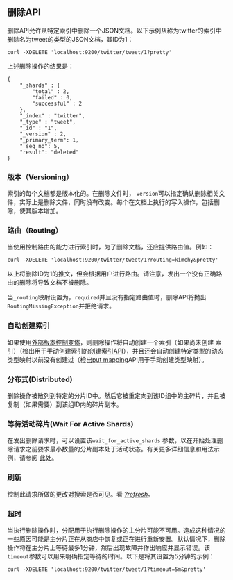 ## 删除API

删除API允许从特定索引中删除一个JSON文档。以下示例从称为twitter的索引中删除名为tweet的类型的JSON文档，其ID为1：

```shell
curl -XDELETE 'localhost:9200/twitter/tweet/1?pretty'
```

上述删除操作的结果是：

```shell
{
    "_shards" : {
        "total" : 2,
        "failed" : 0,
        "successful" : 2
    },
    "_index" : "twitter",
    "_type" : "tweet",
    "_id" : "1",
    "_version" : 2,
    "_primary_term": 1,
    "_seq_no": 5,
    "result": "deleted"
}
```

### 版本（Versioning）

索引的每个文档都是版本化的。在删除文件时， `version`可以指定确认删除相关文件，实际上是删除文件，同时没有改变。每个在文档上执行的写入操作，包括删除，使其版本增加。

### 路由（Routing）

当使用控制路由的能力进行索引时，为了删除文档，还应提供路由值。例如：

```shell
curl -XDELETE 'localhost:9200/twitter/tweet/1?routing=kimchy&pretty'
```

以上将删除ID为1的推文，但会根据用户进行路由。请注意，发出一个没有正确路由的删除将导致文档不被删除。

当`_routing`映射设置为，`required`并且没有指定路由值时，删除API将抛出`RoutingMissingException`并拒绝请求。

### 自动创建索引 

如果使用[外部版本控制变体](https://www.elastic.co/guide/en/elasticsearch/reference/current/docs-index_.html)，则删除操作将自动创建一个索引（如果尚未创建 索引）（检出用于手动创建索引的[创建索引API](https://www.elastic.co/guide/en/elasticsearch/reference/current/indices-create-index.html)），并且还会自动创建特定类型的动态类型映射以前没有创建过（检出[put mapping](https://www.elastic.co/guide/en/elasticsearch/reference/current/indices-put-mapping.html)API用于手动创建类型映射）。

### 分布式(Distributed)

删除操作被散列到特定的分片ID中。然后它被重定向到该ID组中的主碎片，并且被复制（如果需要）到该组ID内的碎片副本。

### 等待活动碎片(Wait For Active Shards)

在发出删除请求时，可以设置该`wait_for_active_shards` 参数，以在开始处理删除请求之前要求最小数量的分片副本处于活动状态。有关更多详细信息和用法示例，请参阅 [此处](https://www.elastic.co/guide/en/elasticsearch/reference/current/docs-index_.html#index-wait-for-active-shards)。

### 刷新

控制此请求所做的更改对搜索是否可见。看 [*?refresh*](https://www.elastic.co/guide/en/elasticsearch/reference/current/docs-refresh.html)。

### 超时

当执行删除操作时，分配用于执行删除操作的主分片可能不可用。造成这种情况的一些原因可能是主分片正在从商店中恢复或正在进行重新安置。默认情况下，删除操作将在主分片上等待最多1分钟，然后出现故障并作出响应并显示错误。该`timeout`参数可以用来明确指定等待的时间。以下是将其设置为5分钟的示例：

```shell
curl -XDELETE 'localhost:9200/twitter/tweet/1?timeout=5m&pretty'
```
